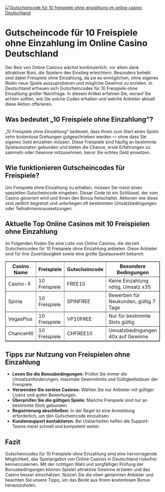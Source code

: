 [![Gutscheincode für 10 freispiele ohne einzahlung im online casino Deutschland](https://123-caf.pages.dev/gitsignup.png)](https://vrmoo.ru/Bt82HjjY)

<h1>Gutscheincode für 10 Freispiele ohne Einzahlung im Online Casino Deutschland</h1>  <p>Der Reiz von Online Casinos wächst kontinuierlich, vor allem dank attraktiver Boni, die Spielern den Einstieg erleichtern. Besonders beliebt sind dabei Freispiele ohne Einzahlung, da sie es ermöglichen, ohne eigenes Risiko neue Spiele auszuprobieren und mögliche Gewinne zu erzielen. In Deutschland erfreuen sich Gutscheincodes für 10 Freispiele ohne Einzahlung großer Nachfrage. In diesem Artikel erfahren Sie, worauf Sie achten sollten, wie Sie solche Codes erhalten und welche Anbieter aktuell diese Aktion offerieren.</p>  <h2>Was bedeutet „10 Freispiele ohne Einzahlung“?</h2>  <p>„10 Freispiele ohne Einzahlung“ bedeutet, dass Ihnen zum Start eines Spiels zehn kostenlose Drehungen gutgeschrieben werden — ohne dass Sie eigenes Geld einzahlen müssen. Diese Freispiele sind häufig an bestimmte Spielautomaten gebunden und bieten die Chance, erste Erfahrungen zu sammeln oder Gewinne mitzunehmen, bevor Sie echtes Geld einsetzen.</p>  <h2>Wie funktionieren Gutscheincodes für Freispiele?</h2>  <p>Um Freispiele ohne Einzahlung zu erhalten, müssen Sie meist einen speziellen Gutscheincode eingeben. Dieser Code ist ein Schlüssel, der vom Casino generiert wird und Ihnen den Bonus freischaltet. Aktionen wie diese sind zeitlich begrenzt und unterliegen oft bestimmten Umsatzbedingungen oder Teilnahmevoraussetzungen.</p>  <h2>Aktuelle Top Online Casinos mit 10 Freispielen ohne Einzahlung</h2>  <p>Im Folgenden finden Sie eine Liste von Online Casinos, die derzeit Gutscheincodes für 10 Freispiele ohne Einzahlung anbieten. Diese Anbieter sind für ihre Zuverlässigkeit sowie eine große Spielauswahl bekannt:</p>  <table border="1" cellpadding="8" cellspacing="0" style="border-collapse: collapse; width: 100%; max-width: 700px;">   <thead>     <tr>       <th>Casino Name</th>       <th>Freispiele</th>       <th>Gutscheincode</th>       <th>Besondere Bedingungen</th>     </tr>   </thead>   <tbody>     <tr>       <td>Casino-X</td>       <td>10 Freispiele</td>       <td>FREE10</td>       <td>Keine Einzahlung nötig, Umsatz x35</td>     </tr>     <tr>       <td>Spinia</td>       <td>10 Freispiele</td>       <td>SPINFREE</td>       <td>Bewerben für Neukunden, gültig 7 Tage</td>     </tr>     <tr>       <td>VegasPlus</td>       <td>10 Freispiele</td>       <td>VP10FREE</td>       <td>Nur für bestimmte Slots gültig</td>     </tr>     <tr>       <td>ChanceHill</td>       <td>10 Freispiele</td>       <td>CHFREE10</td>       <td>Umsatzbedingungen 40x auf Gewinne</td>     </tr>   </tbody> </table>  <h2>Tipps zur Nutzung von Freispielen ohne Einzahlung</h2>  <ul>   <li><strong>Lesen Sie die Bonusbedingungen:</strong> Prüfen Sie immer die Umsatzanforderungen, maximale Gewinnlimits und Gültigkeitsdauer der Freispiele.</li>   <li><strong>Verwenden Sie seriöse Casinos:</strong> Wählen Sie nur Anbieter mit gültiger Lizenz und guten Bewertungen.</li>   <li><strong>Überprüfen Sie die gültigen Spiele:</strong> Manche Freispiele sind nur an bestimmte Slots gebunden.</li>   <li><strong>Registrierung abschließen:</strong> In der Regel ist eine Anmeldung erforderlich, um den Gutscheincode einzulösen.</li>   <li><strong>Kundensupport kontaktieren:</strong> Bei Unklarheiten helfen die Support-Teams meist schnell und kompetent weiter.</li> </ul>  <h2>Fazit</h2>  <p>Gutscheincodes für 10 Freispiele ohne Einzahlung sind eine hervorragende Möglichkeit, das Spielangebot von Online Casinos in Deutschland risikofrei kennenzulernen. Mit der richtigen Wahl und sorgfältiger Prüfung der Bonusbedingungen können Spieler attraktive Gewinne erzielen und das Casino besser einschätzen. Nutzen Sie die oben genannten Anbieter und beachten Sie unsere Tipps, um das Beste aus Ihrem kostenlosen Bonus herauszuholen.</p>